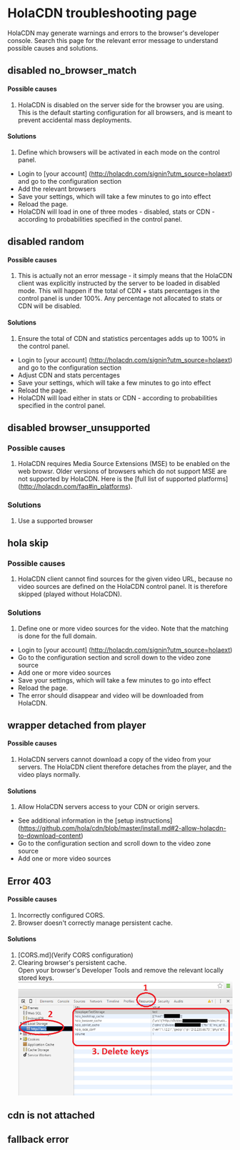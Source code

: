 # HolaCDN troubleshooting page

HolaCDN may generate warnings and errors to the browser's developer console. Search this page for the relevant error message to understand possible causes and solutions.

## disabled no_browser_match
#### Possible causes
1. HolaCDN is disabled on the server side for the browser you are using. This is the default starting configuration for all browsers, and is meant to prevent accidental mass deployments.

#### Solutions
1. Define which browsers will be activated in each mode on the control panel.
  * Login to [your account] (http://holacdn.com/signin?utm_source=holaext) and go to the configuration section
  * Add the relevant browsers
  * Save your settings, which will take a few minutes to go into effect
  * Reload the page.
  * HolaCDN will load in one of three modes - disabled, stats or CDN - according to probabilities specified in the control panel.

## disabled random
#### Possible causes
1. This is actually not an error message - it simply means that the HolaCDN client was explicitly instructed by the server to be loaded in disabled mode. This will happen if the total of CDN + stats percentages in the control panel is under 100%. Any percentage not allocated to stats or CDN will be disabled. 

#### Solutions
1. Ensure the total of CDN and statistics percentages adds up to 100% in the control panel.
  * Login to [your account] (http://holacdn.com/signin?utm_source=holaext) and go to the configuration section
  * Adjust CDN and stats percentages
  * Save your settings, which will take a few minutes to go into effect
  * Reload the page.
  * HolaCDN will load either in stats or CDN - according to probabilities specified in the control panel.

## disabled browser_unsupported
### Possible causes
1. HolaCDN requires Media Source Extensions (MSE) to be enabled on the web browsr. Older versions of browsers which do not support MSE are not supported by HolaCDN. Here is the [full list of supported platforms] (http://holacdn.com/faq#in_platforms).  

### Solutions
1. Use a supported browser

## hola skip
### Possible causes
1. HolaCDN client cannot find sources for the given video URL, because no video sources are defined on the HolaCDN control panel. It is therefore skipped (played without HolaCDN). 

### Solutions
1. Define one or more video sources for the video. Note that the matching is done for the full domain.
  * Login to [your account] (http://holacdn.com/signin?utm_source=holaext)
  * Go to the configuration section and scroll down to the video zone source
  * Add one or more video sources
  * Save your settings, which will take a few minutes to go into effect
  * Reload the page.
  * The error should disappear and video will be downloaded from HolaCDN.


## wrapper detached from player
#### Possible causes
1. HolaCDN servers cannot download a copy of the video from your servers. The HolaCDN client therefore detaches from the player, and the video plays normally. 

#### Solutions
1. Allow HolaCDN servers access to your CDN or origin servers. 
  * See additional information in the [setup instructions] (https://github.com/hola/cdn/blob/master/install.md#2-allow-holacdn-to-download-content)
  * Go to the configuration section and scroll down to the video zone source
  * Add one or more video sources

## Error 403
#### Possible causes
1. Incorrectly configured CORS.
2. Browser doesn't correctly manage persistent cache.

#### Solutions
1. [CORS.md](Verify CORS configuration)
2. Clearing browser's persistent cache.<br/>
Open your browser's Developer Tools and remove the relevant locally stored keys.
![Clear persistent local cache](/resources/clear_local_cache.png)

## cdn is not attached

## fallback error

